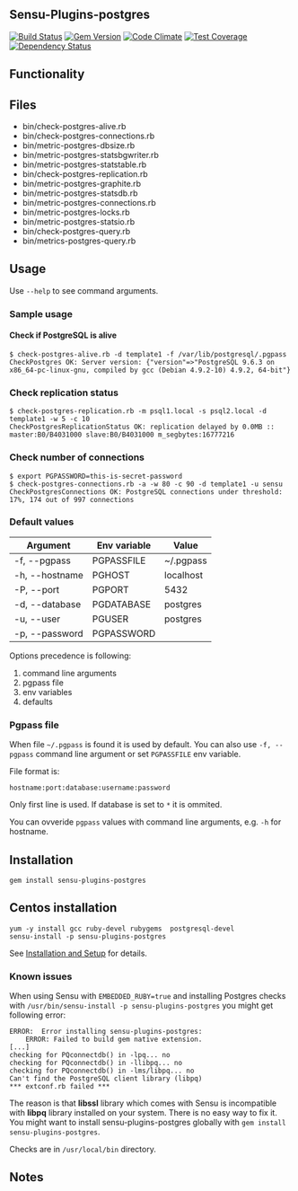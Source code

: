 ## Sensu-Plugins-postgres

[![Build Status](https://travis-ci.org/sensu-plugins/sensu-plugins-postgres.svg?branch=master)](https://travis-ci.org/sensu-plugins/sensu-plugins-postgres)
[![Gem Version](https://badge.fury.io/rb/sensu-plugins-postgres.svg)](http://badge.fury.io/rb/sensu-plugins-postgres)
[![Code Climate](https://codeclimate.com/github/sensu-plugins/sensu-plugins-postgres/badges/gpa.svg)](https://codeclimate.com/github/sensu-plugins/sensu-plugins-postgres)
[![Test Coverage](https://codeclimate.com/github/sensu-plugins/sensu-plugins-postgres/badges/coverage.svg)](https://codeclimate.com/github/sensu-plugins/sensu-plugins-postgres)
[![Dependency Status](https://gemnasium.com/sensu-plugins/sensu-plugins-postgres.svg)](https://gemnasium.com/sensu-plugins/sensu-plugins-postgres)

## Functionality

## Files
 * bin/check-postgres-alive.rb
 * bin/check-postgres-connections.rb
 * bin/metric-postgres-dbsize.rb
 * bin/metric-postgres-statsbgwriter.rb
 * bin/metric-postgres-statstable.rb
 * bin/check-postgres-replication.rb
 * bin/metric-postgres-graphite.rb
 * bin/metric-postgres-statsdb.rb
 * bin/metric-postgres-connections.rb
 * bin/metric-postgres-locks.rb
 * bin/metric-postgres-statsio.rb
 * bin/check-postgres-query.rb
 * bin/metrics-postgres-query.rb

## Usage

Use `--help` to see command arguments.

### Sample usage

#### Check if PostgreSQL is alive
```
$ check-postgres-alive.rb -d template1 -f /var/lib/postgresql/.pgpass
CheckPostgres OK: Server version: {"version"=>"PostgreSQL 9.6.3 on x86_64-pc-linux-gnu, compiled by gcc (Debian 4.9.2-10) 4.9.2, 64-bit"}
```

### Check replication status
```
$ check-postgres-replication.rb -m psql1.local -s psql2.local -d template1 -w 5 -c 10
CheckPostgresReplicationStatus OK: replication delayed by 0.0MB :: master:B0/B4031000 slave:B0/B4031000 m_segbytes:16777216
```

### Check number of connections
```
$ export PGPASSWORD=this-is-secret-password
$ check-postgres-connections.rb -a -w 80 -c 90 -d template1 -u sensu
CheckPostgresConnections OK: PostgreSQL connections under threshold: 17%, 174 out of 997 connections
```

### Default values

| Argument       | Env variable | Value     |
|----------------|--------------|-----------|
| -f, --pgpass   | PGPASSFILE   | ~/.pgpass |
| -h, --hostname | PGHOST       | localhost |
| -P, --port     | PGPORT       | 5432      |
| -d, --database | PGDATABASE   | postgres  |
| -u, --user     | PGUSER       | postgres  |
| -p, --password | PGPASSWORD   |           |

Options precedence is following:
1. command line arguments
1. pgpass file
1. env variables
1. defaults

### Pgpass file

When file `~/.pgpass` is found it is used by default. You can also use `-f, --pgpass` command line argument or set `PGPASSFILE` env variable.

File format is:

```
hostname:port:database:username:password
```

Only first line is used. If database is set to `*` it is ommited.

You can ovveride `pgpass` values with command line arguments, e.g. `-h` for hostname.

## Installation

```
gem install sensu-plugins-postgres
```

## Centos installation

```
yum -y install gcc ruby-devel rubygems  postgresql-devel
sensu-install -p sensu-plugins-postgres

```

See [Installation and Setup](http://sensu-plugins.io/docs/installation_instructions.html) for details.

### Known issues

When using Sensu with `EMBEDDED_RUBY=true` and installing Postgres checks with `/usr/bin/sensu-install -p sensu-plugins-postgres` you might get following error:

```
ERROR:  Error installing sensu-plugins-postgres:
	ERROR: Failed to build gem native extension.
[...]
checking for PQconnectdb() in -lpq... no
checking for PQconnectdb() in -llibpq... no
checking for PQconnectdb() in -lms/libpq... no
Can't find the PostgreSQL client library (libpq)
*** extconf.rb failed ***
```

The reason is that **libssl** library which comes with Sensu is incompatible with **libpq** library installed on your system. There is no easy way to fix it. You might want to install sensu-plugins-postgres globally with `gem install sensu-plugins-postgres`.

Checks are in `/usr/local/bin` directory.

## Notes
